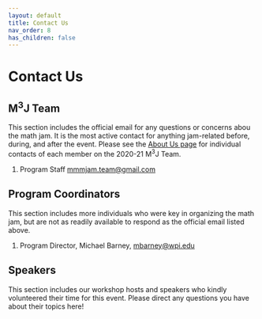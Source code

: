 ```yaml
---
layout: default
title: Contact Us
nav_order: 8
has_children: false
---
```


# Contact Us

## M<sup>3</sup>J Team 
This section includes the official email for any questions or concerns abou the math jam. It is the most active contact for anything jam-related before, during, and after the event. Please see the [About Us page](https://mmmjam.github.io/about-us/) for individual contacts of each member on the 2020-21 M<sup>3</sup>J Team. 

1. Program Staff [mmmjam.team@gmail.com](mailto:mmmjam.team@gmail.com)

## Program Coordinators 
This section includes more individuals who were key in organizing the math jam, but are not as readily available to respond as the official email listed above. 

1. Program Director, Michael Barney, [mbarney@wpi.edu](mailto:mbarney@wpi.edu)


## Speakers 

This section includes our workshop hosts and speakers who kindly volunteered their time for this event. Please direct any questions you have about their topics here! 
